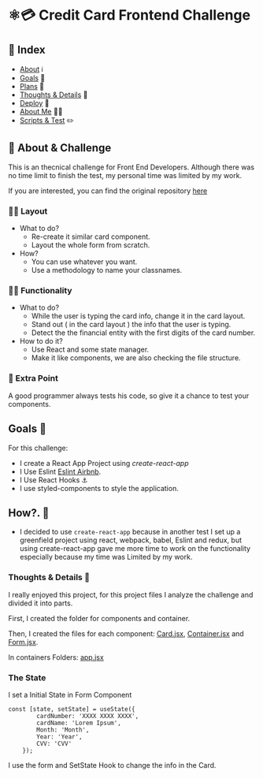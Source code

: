 # ⚛️💳 Credit Card Frontend Challenge

## 📌 Index

- [About](#About) ℹ️
- [Goals](#Goals) 📝
- [Plans](#Plans) 📅
- [Thoughts & Details](#Thoughts-&-Details) 📁
- [Deploy](#Deploy) 🚀
- [About Me](#About-Me) 👩‍💻
- [Scripts & Test](#Scripts-&-Test) ✏️

## 📝 About & Challenge

This is an thecnical challenge for Front End Developers.
Although there was no time limit to finish the test, my personal time was limited by my work.

If you are interested, you can find the original repository [here](https://github.com/Creditas/mx_challenge_frontend)

### 🧑‍🎨 Layout

- What to do?
  - Re-create it similar card component.
  - Layout the whole form from scratch.
- How?
  - You can use whatever you want.
  - Use a methodology to name your classnames.

### 🧑‍🔧 Functionality

- What to do?
  - While the user is typing the card info, change it in the card layout.
  - Stand out ( in the card layout ) the info that the user is typing.
  - Detect the the financial entity with the first digits of the card number.
- How to do it?
  - Use React and some state manager.
  - Make it like components, we are also checking the file structure.

### 🤩 Extra Point

A good programmer always tests his code, so give it a chance to test your components.

## Goals 📝

For this challenge:

- I create a React App Project using _create-react-app_
- I Use Eslint [Eslint Airbnb](https://github.com/airbnb/javascript).
- I Use React Hooks ⚓
- I use styled-components to style the application.

## How?. 📅

- I decided to use `create-react-app` because in another test I set up a greenfield project using react, webpack, babel, Eslint and redux, but using create-react-app gave me more time to work on the functionality especially because my time was Limited by my work.

### Thoughts & Details 📁

I really enjoyed this project, for this project files I analyze the challenge and divided it into parts.

First, I created the folder for components and container.

Then, I created the files for each component: [Card.jsx](https://github.com/AcheZeta/credit-card-react/blob/develop/src/components/Card.jsx), [Container.jsx](https://github.com/AcheZeta/credit-card-react/blob/develop/src/components/Card.jsx) and [Form.jsx](https://github.com/AcheZeta/credit-card-react/blob/develop/src/components/Card.jsx).

In containers Folders: [app.jsx](https://github.com/AcheZeta/credit-card-react/blob/develop/src/containers/App.jsx)


### The State 
I set a Initial State in Form Component
```
const [state, setState] = useState({
        cardNumber: 'XXXX XXXX XXXX',
        cardName: 'Lorem Ipsum',
        Month: 'Month',
        Year: 'Year',
        CVV: 'CVV'
    });
```

I use the form and SetState Hook to change the info in the Card.

